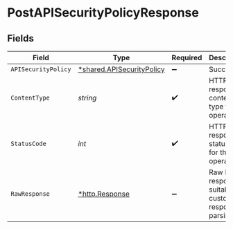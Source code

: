 # PostAPISecurityPolicyResponse


## Fields

| Field                                                                 | Type                                                                  | Required                                                              | Description                                                           |
| --------------------------------------------------------------------- | --------------------------------------------------------------------- | --------------------------------------------------------------------- | --------------------------------------------------------------------- |
| `APISecurityPolicy`                                                   | [*shared.APISecurityPolicy](../../models/shared/apisecuritypolicy.md) | :heavy_minus_sign:                                                    | Success                                                               |
| `ContentType`                                                         | *string*                                                              | :heavy_check_mark:                                                    | HTTP response content type for this operation                         |
| `StatusCode`                                                          | *int*                                                                 | :heavy_check_mark:                                                    | HTTP response status code for this operation                          |
| `RawResponse`                                                         | [*http.Response](https://pkg.go.dev/net/http#Response)                | :heavy_minus_sign:                                                    | Raw HTTP response; suitable for custom response parsing               |